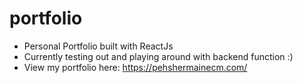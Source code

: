 # portfolio
- Personal Portfolio built with ReactJs
- Currently testing out and playing around with backend function :)
- View my portfolio here: https://pehshermainecm.com/